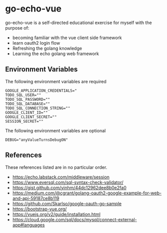 # go-echo-vue

go-echo-vue is a self-directed educational exercise for myself with the purpose of:
- becoming familiar with the vue client side framework
- learn oauth2 login flow
- Refreshing the golang knowledge
- Learning the echo golang web framework


## Environment Variables
The following environment variables are required
```
GOOGLE_APPLICATION_CREDENTIALS="
TODO_SQL_USER=""
TODO_SQL_PASSWORD=""
TODO_SQL_DATABASE=""
TODO_SQL_CONNECTION_STRING=""
GOOGLE_CLIENT_ID=""
GOOGLE_CLIENT_SECRET=""
SESSION_SECRET=""
```

The following environment variables are optional
```
DEBUG="anyValueTurnsDebugON"
```

## References 
These references listed are in no particular order. 

- https://echo.labstack.com/middleware/session
- https://www.eversql.com/sql-syntax-check-validator/
- https://gist.github.com/yinhm/44dc12962dee8b0e2fa0
- https://medium.com/@cgrant/golang-oauth2-google-example-for-web-and-api-59187ce8b119
- https://github.com/Skarlso/google-oauth-go-sample
- https://bootstrap-vue.org/
- https://vuejs.org/v2/guide/installation.html
- https://cloud.google.com/sql/docs/mysql/connect-external-app#languages